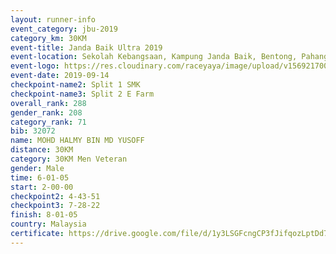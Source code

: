 ```yaml
---
layout: runner-info 
event_category: jbu-2019 
category_km: 30KM 
event-title: Janda Baik Ultra 2019
event-location: Sekolah Kebangsaan, Kampung Janda Baik, Bentong, Pahang, Malaysia 
event-logo: https://res.cloudinary.com/raceyaya/image/upload/v1569217009/logo/janda-baik_vch1pc.jpg 
event-date: 2019-09-14 
checkpoint-name2: Split 1 SMK 
checkpoint-name3: Split 2 E Farm 
overall_rank: 288
gender_rank: 208
category_rank: 71
bib: 32072
name: MOHD HALMY BIN MD YUSOFF
distance: 30KM
category: 30KM Men Veteran
gender: Male
time: 6-01-05
start: 2-00-00
checkpoint2: 4-43-51
checkpoint3: 7-28-22
finish: 8-01-05
country: Malaysia
certificate: https://drive.google.com/file/d/1y3LSGFcngCP3fJifqozLptDd7WlA2BUA/view?usp=sharing
---
```


